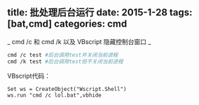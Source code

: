 title: 批处理后台运行
date: 2015-1-28
tags: [bat,cmd]
categories: cmd
---
_ cmd /c 和 cmd /k 以及 VBscript 隐藏控制台窗口 _

```Bash
cmd /c test #后台调用test并关闭当前进程
cmd /k test #后台调用test但不关闭当前进程
```

VBscript代码： 
```vbs
Set ws = CreateObject("Wscript.Shell")
ws.run "cmd /c lol.bat",vbhide
```